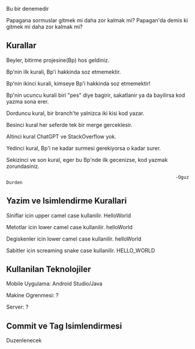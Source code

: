 Bu bir denemedir

Papagana sormuslar gitmek mi daha zor kalmak mi? Papagan'da demis ki gitmek mi daha zor kalmak mi?

Kurallar
--------
Beyler, bitirme projesine(Bp) hos geldiniz.

Bp'nin ilk kurali, Bp'i hakkinda soz etmemektir.

Bp'nin ikinci kurali, kimseye Bp'i hakkinda soz etmemektir!

Bp'nin ucuncu kurali biri "pes" diye bagirir, sakatlanir ya da bayilirsa kod yazma sona erer.

Dorduncu kural, bir branch'te yalnizca iki kisi kod yazar.

Besinci kural her seferde tek bir merge gerceklesir.

Altinci kural ChatGPT ve StackOverflow yok.

Yedinci kural, Bp'i ne kadar surmesi gerekiyorsa o kadar surer.

Sekizinci ve son kural, eger bu Bp'nde ilk gecenizse, kod yazmak zorundasiniz.

                                                                   -Oguz Durden


Yazim ve Isimlendirme Kurallari
--------
Siniflar icin upper camel case kullanilir. HelloWorld

Metotlar icin lower camel case kullanilir. helloWorld

Degiskenler icin lower camel case kullanilir. helloWorld

Sabitler icin screaming snake case kullanilir. HELLO_WORLD


Kullanilan Teknolojiler
--------
Mobile Uygulama: Android Studio/Java

Makine Ogrenmesi: ?

Server: ?


Commit ve Tag Isimlendirmesi
--------
Duzenlenecek
